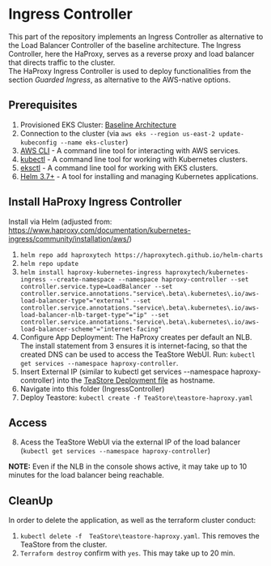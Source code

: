 # Ingress Controller 

This part of the repository implements an Ingress Controller as alternative to the Load Balancer Controller of the baseline architecture. The Ingress Controller, here the HaProxy, serves as a reverse proxy and load balancer that directs traffic to the cluster.   
The HaProxy Ingress Controller is used to deploy functionalities from the section *Guarded Ingress*, as alternative to the AWS-native options. 

## Prerequisites

1. Provisioned EKS Cluster: [Baseline Architecture](https://github.com/frankakn/reliability-deployment/tree/main/Deployment/BaselineArchitecture)
2. Connection to the cluster (via ``aws eks --region us-east-2 update-kubeconfig --name eks-cluster``)
3. [AWS CLI](https://docs.aws.amazon.com/cli/latest/userguide/getting-started-install.html) - A command line tool for interacting with AWS services.
4. [kubectl](https://kubernetes.io/de/docs/tasks/tools/install-kubectl/) - A command line tool for working with Kubernetes clusters.
5. [eksctl](https://eksctl.io/) - A command line tool for working with EKS clusters.
6. [Helm 3.7+](https://helm.sh/) - A tool for installing and managing Kubernetes applications.

## Install HaProxy Ingress Controller

Install via Helm (adjusted from: https://www.haproxy.com/documentation/kubernetes-ingress/community/installation/aws/)
1. ``helm repo add haproxytech https://haproxytech.github.io/helm-charts``
2. ``helm repo update``
3. ``helm install haproxy-kubernetes-ingress haproxytech/kubernetes-ingress --create-namespace --namespace haproxy-controller --set controller.service.type=LoadBalancer --set controller.service.annotations."service\.beta\.kubernetes\.io/aws-load-balancer-type"="external" --set controller.service.annotations."service\.beta\.kubernetes\.io/aws-load-balancer-nlb-target-type"="ip" --set controller.service.annotations."service\.beta\.kubernetes\.io/aws-load-balancer-scheme"="internet-facing" ``
4. Configure App Deployment: The HaProxy creates per default an NLB. The install statement from 3 ensures it is internet-facing, so that the created DNS can be used to access the TeaStore WebUI. Run: `` kubectl get services --namespace haproxy-controller ``.
5. Insert External IP (similar to kubectl get services --namespace haproxy-controller) into the [TeaStore Deployment file](https://github.com/frankakn/reliability-deployment/blob/main/Deployment/Reliability/GuardedIngress/IngressController/TeaStore/teastore-haproxy.yaml) as hostname.
6. Navigate into this folder (IngressController)
7. Deploy Teastore: ``kubectl create -f TeaStore\teastore-haproxy.yaml`` 

## Access

8. Acess the TeaStore WebUI via the external IP of the load balancer (`` kubectl get services --namespace haproxy-controller ``)

**NOTE:** Even if the NLB in the console shows active, it may take up to 10 minutes for the load balancer being reachable.

## CleanUp

In order to delete the application, as well as the terraform cluster conduct:
1. `` kubectl delete -f  TeaStore\teastore-haproxy.yaml ``. This removes the TeaStore from the cluster. 
2. ``Terraform destroy`` confirm with ``yes``. This may take up to 20 min. 
